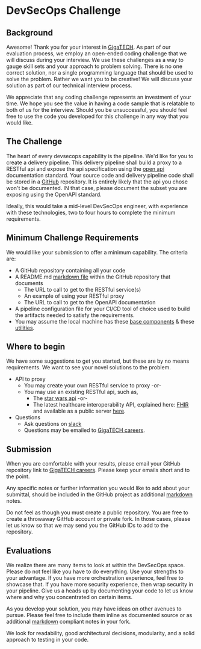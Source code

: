 # DevSecOps Challenge

## Background

Awesome! Thank you for your interest in [GigaTECH](https://gigatech.net/). As part of our evaluation process, we employ an open-ended coding challenge that we will discuss during your interview. We use these challenges as a way to gauge skill sets and your approach to problem solving. There is no one correct solution, nor a single programming language that should be used to solve the problem. Rather we want you to be creative! We will discuss your solution as part of our technical interview process.

We appreciate that any coding challenge represents an investment of your time. We hope you see the value in having a code sample that is relatable to both of us for the interview. Should you be unsuccessful, you should feel free to use the code you developed for this challenge in any way that you would like.

## The Challenge

The heart of every devsecops capability is the pipeline. We'd like for you to create a delivery pipeline. This delivery pipeline shall build a proxy to a RESTful api and expose the api specification using the [open api](openapi) documentation standard. Your source code and delivery pipeline code shall be stored in a [GitHub](github) repository. It is entirely likely that the api you chose won't be documented. IN that case, please document the subset you are exposing using the OpenAPI standard.

Ideally, this would take a mid-level DevSecOps engineer, with experience with these technologies, two to four hours to complete the minimum requirements.

## Minimum Challenge Requirements

We would like your submission to offer a minimum capability. The criteria are:

- A GitHub repository containing all your code
- A README.md [markdown file](gfm) within the GitHub repository that documents
  - The URL to call to get to the RESTful service(s)
  - An example of using your RESTful proxy
  - The URL to call to get to the OpenAPI documentation
- A pipeline configuration file for your CI/CD tool of choice used to build the artifacts needed to satisfy the requirements.
- You may assume the local machine has these [base components](gtdevcomps) & these [utilities](gtdevutils).

## Where to begin

We have some suggestions to get you started, but these are by no means requirements. We want to see your novel solutions to the problem.

- API to proxy
  - You may create your own RESTful service to proxy -or-
  - You may use an existing RESTful api, such as,
    - The [star wars api](swapi) -or-
    - The latest healthcare interoperability API, explained here: [FHIR](fhir) and available as a public server [here](fhirservers).
- Questions
  - Ask questions on [slack](gtslack)
  - Questions may be emailed to [GigaTECH careers](gtcareersemail).

## Submission

When you are comfortable with your results, please email your GitHub repository link to [GigaTECH careers](gtcareersemail). Please keep your emails short and to the point.

Any specific notes or further information you would like to add about your submittal, should be included in the GitHub project as additional [markdown][gfm] notes.

Do not feel as though you must create a public repository. You are free to create a throwaway GitHub account or private fork. In those cases, please let us know so that we may send you the GitHub IDs to add to the repository.

## Evaluations

We realize there are many items to look at within the DevSecOps space. Please do not feel like you have to do everything. Use your strengths to your advantage. If you have more orchestration experience, feel free to showcase that. If you have more security experience, then wrap security in your pipeline. Give us a heads up by documenting your code to let us know where and why you concentrated on certain items.

As you develop your solution, you may have ideas on other avenues to pursue. Please feel free to include them inline as documented source or as additional [markdown][gfm] compliant notes in your fork.

We look for readability, good architectural decisions, modularity, and a solid approach to testing in your code.

[gtweb]: https://estatespace.com/
[openapi]: https://swagger.io/specification/
[github]:https://github.com/
[gfm]: https://github.github.com/gfm/
[swapi]: https://swapi.dev/
[fhir]: http://hl7.org/fhir/
[fhirservers]: http://hl7.org/fhir/implsupport-module.html#7.0.4.1
[gtdevutils]: https://github.com/GigaTech-net/dev#this-environment-includes-the-following-utilities
[gtdevcomps]: https://github.com/GigaTech-net/dev#base-development-environment
[gtcareersemail]: mailto:careers@gigatech.net?subject=DevSecOps%20Challenge
[gtslack]: https://gigatech-net.slack.com/app_redirect?channel=general
